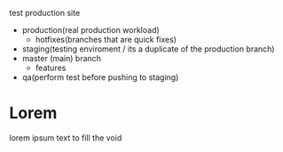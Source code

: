 test production site

- production(real production workload)
   - hotfixes(branches that are quick fixes)
- staging(testing enviroment / its a duplicate of the production branch)
- master (main) branch
   - features
- qa(perform test before pushing to staging)



# Lorem
lorem ipsum text to fill  the void   

